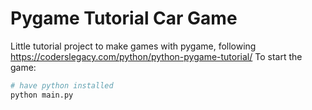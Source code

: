 # Pygame Tutorial Car Game

Little tutorial project to make games with pygame, following https://coderslegacy.com/python/python-pygame-tutorial/
To start the game:
```bash
# have python installed
python main.py
```
